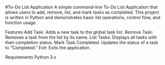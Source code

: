 #To-Do List Application
A simple command-line To-Do List Application that allows users to add, remove, list, and mark tasks as completed. This project is written in Python and demonstrates basic list operations, control flow, and function usage.

Features
Add Task: Adds a new task to the global task list.
Remove Task: Removes a task from the list by its name.
List Tasks: Displays all tasks with their completion status.
Mark Task Completed: Updates the status of a task to "Completed."
Exit: Exits the application.

Requirements
Python 3.x

